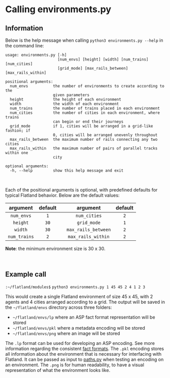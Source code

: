 # Calling environments.py

## Information

Below is the help message when calling `python3 environments.py --help` in the command line:

```
usage: environments.py [-h]
                       [num_envs] [height] [width] [num_trains] [num_cities]
                       [grid_mode] [max_rails_between] [max_rails_within]

positional arguments:
  num_envs           the number of environments to create according to the
                     given parameters
  height             the height of each environment
  width              the width of each environment
  num_trains         the number of trains placed in each environment
  num_cities         the number of cities in each environment, where trains
                     can begin or end their journeys
  grid_mode          if 1, cities will be arranged in a grid-like fashion; if
                     0, cities will be arranged unevenly throughout
  max_rails_between  the maximum number of rails connecting any two cities
  max_rails_within   the maximum number of pairs of parallel tracks within one
                     city

optional arguments:
  -h, --help         show this help message and exit
```
<br>

Each of the positional arguments is optional, with predefined defaults for typical Flatland behavior.  Below are the default values:

| argument | default | | argument | default |
|:-:|:-:|:-:|:-:|:-:|
| `num_envs` | `1` | | `num_cities` | `2` |
| `height` | `30` | | `grid_mode` | `1` |
| `width` | `30` | | `max_rails_between` | `2` |
| `num_trains` | `2` | | `max_rails_within` | `2` |

**Note**: the minimum environment size is 30 x 30. 

<br>

## Example call

`:~/flatland/modules$` `python3 environments.py 1 45 45 2 4 1 2 3`

This would create a single Flatland environment of size 45 x 45, with 2 agents and 4 cities arranged according to a grid.  The output will be saved in the `~/flatland/envs` directory across three folders:
* `~/flatland/envs/lp` where an ASP fact format representation will be stored
* `~/flatland/envs/pkl` where a metadata encoding will be stored
* `~/flatland/envs/png` where an image will be stored

The `.lp` format can be used for developing an ASP encoding.  See more information regarding the consistent [fact formats](https://github.com/krr-up/flatland/blob/6f7d5c193b5c464a63d3d66fb7f191788257a291/doc/fact_formats.md).
The `.pkl` encoding stores all information about the environment that is necessary for interfacing with Flatland.  It can be passed as input to [paths.py]() when testing an encoding on an environment.
The `.png` is for human readability, to have a visual representation of what the environment looks like.
